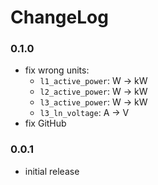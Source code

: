 # ChangeLog

### 0.1.0

+ fix wrong units:
    - `l1_active_power`: W -> kW
    - `l2_active_power`: W -> kW
    - `l3_active_power`: W -> kW
    - `l3_ln_voltage`:   A -> V
+ fix GitHub 

### 0.0.1

+ initial release